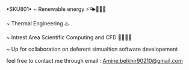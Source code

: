 •SKU801•
~ Renewable energy ⚡️🌤👷🏻‍♂️

~ Thermal Engineering ♨️

~ Intrest Area Scientific Computing and CFD 👨‍🔬🔬🌊

~ Up for collaboration on deferent simualtion software developement 

feel free to contact me through email : Amine.belkhir90210@gmail.com
